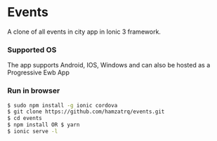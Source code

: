 # Events
A clone of all events in city app in Ionic 3 framework.

### Supported OS
The app supports Android, IOS, Windows and can also be hosted as a Progressive Ewb App

### Run in browser
```bash
$ sudo npm install -g ionic cordova
$ git clone https://github.com/hamzatrq/events.git
$ cd events
$ npm install OR $ yarn
$ ionic serve -l
```
